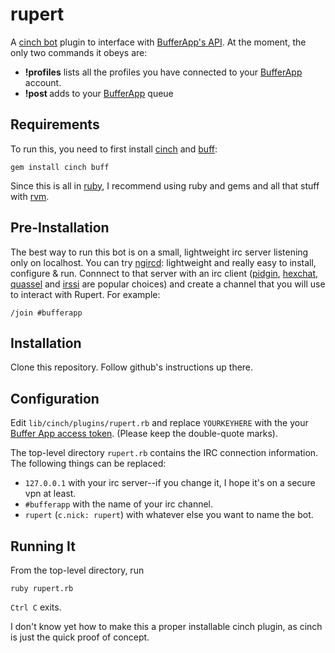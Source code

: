rupert
======

A [cinch bot](https://github.com/cinchrb/cinch) plugin to interface with [BufferApp's API](https://bufferapp.com/developers/api/). At the moment, the only two commands it obeys are:
 * **!profiles** lists all the profiles you have connected to your [BufferApp](https://bufferapp.com) account.
 * **!post <msg>** adds <msg> to your [BufferApp](https://bufferapp.com) queue

## Requirements ##

To run this, you need to first install [cinch](https://github.com/cinchrb) and [buff](https://github.com/zph/buff):

    gem install cinch buff

Since this is all in [ruby](http://ruby.org), I recommend using ruby and gems and all that stuff with [rvm](http://rvm.io).

## Pre-Installation ##

The best way to run this bot is on a small, lightweight irc server listening only on localhost.  You can try [ngircd](http://ngircd.barton.de): lightweight and really easy to install, configure & run.  Connnect to that server with an irc client ([pidgin](http://pidgin.im/), [hexchat](http://hexchat.github.io), [quassel](http://quassel-irc.org) and [irssi](http://irssi.org) are popular choices) and create a channel that you will use to interact with Rupert.  For example:

    /join #bufferapp

## Installation ##

Clone this repository.  Follow github's instructions up there.

## Configuration ##

Edit `lib/cinch/plugins/rupert.rb` and replace `YOURKEYHERE` with the your [Buffer App access token](https://bufferapp.com/developers/apps).  (Please keep the double-quote marks).

The top-level directory `rupert.rb` contains the IRC connection information. The following things can be replaced:
 * `127.0.0.1` with your irc server--if you change it, I hope it's on a secure vpn at least.
 * `#bufferapp` with the name of your irc channel.
 * `rupert` (`c.nick: rupert`) with whatever else you want to name the bot.

## Running It ##

From the top-level directory, run

    ruby rupert.rb
    
`Ctrl C` exits.
 
    
I don't know yet how to make this a proper installable cinch plugin, as cinch is just the quick proof of concept.
